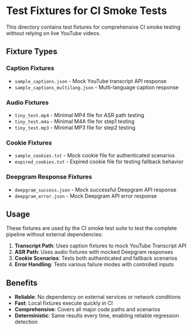 # Test Fixtures for CI Smoke Tests

This directory contains test fixtures for comprehensive CI smoke testing without relying on live YouTube videos.

## Fixture Types

### Caption Fixtures
- `sample_captions.json` - Mock YouTube transcript API response
- `sample_captions_multilang.json` - Multi-language caption response

### Audio Fixtures  
- `tiny_test.mp4` - Minimal MP4 file for ASR path testing
- `tiny_test.m4a` - Minimal M4A file for step1 testing
- `tiny_test.mp3` - Minimal MP3 file for step2 testing

### Cookie Fixtures
- `sample_cookies.txt` - Mock cookie file for authenticated scenarios
- `expired_cookies.txt` - Expired cookie file for testing fallback behavior

### Deepgram Response Fixtures
- `deepgram_success.json` - Mock successful Deepgram API response
- `deepgram_error.json` - Mock Deepgram API error response

## Usage

These fixtures are used by the CI smoke test suite to test the complete pipeline without external dependencies:

1. **Transcript Path**: Uses caption fixtures to mock YouTube Transcript API
2. **ASR Path**: Uses audio fixtures with mocked Deepgram responses
3. **Cookie Scenarios**: Tests both authenticated and fallback scenarios
4. **Error Handling**: Tests various failure modes with controlled inputs

## Benefits

- **Reliable**: No dependency on external services or network conditions
- **Fast**: Local fixtures execute quickly in CI
- **Comprehensive**: Covers all major code paths and scenarios
- **Deterministic**: Same results every time, enabling reliable regression detection